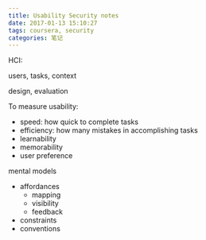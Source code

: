 ```yaml
---
title: Usability Security notes
date: 2017-01-13 15:10:27
tags: coursera, security
categories: 笔记
---
```


HCI:

users, tasks, context

design, evaluation



To measure usability:

- speed: how quick to complete tasks
- efficiency: how many mistakes in accomplishing tasks
- learnability
- memorability
- user preference

mental models

- affordances
  - mapping
  - visibility
  - feedback
- constraints
- conventions

